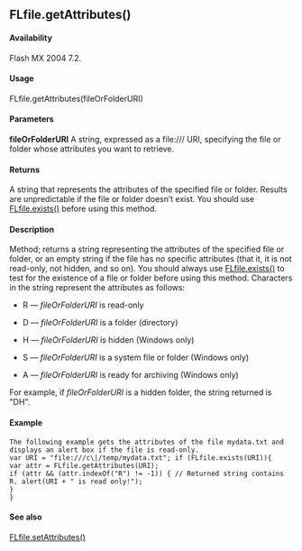 ## FLfile.getAttributes()

#### Availability

Flash MX 2004 7.2.

#### Usage

FLfile.getAttributes(fileOrFolderURI)

#### Parameters

**fileOrFolderURI** A string, expressed as a file:/// URI, specifying the file or folder whose attributes you want to retrieve.

#### Returns

A string that represents the attributes of the specified file or folder.
Results are unpredictable if the file or folder doesn’t exist. You should use [FLfile.exists()](#_bookmark563) before using this method.

#### Description

Method; returns a string representing the attributes of the specified file or folder, or an empty string if the file has no specific attributes (that it, it is not read-only, not hidden, and so on). You should always use [FLfile.exists()](#_bookmark563) to test for the existence of a file or folder before using this method.
Characters in the string represent the attributes as follows:

-   R — *fileOrFolderURI* is read-only

-   D — *fileOrFolderURI* is a folder (directory)

-   H — *fileOrFolderURI* is hidden (Windows only)

-   S — *fileOrFolderURI* is a system file or folder (Windows only)

-   A — *fileOrFolderURI* is ready for archiving (Windows only)

For example, if *fileOrFolderURI* is a hidden folder, the string returned is "DH".

#### Example

```
The following example gets the attributes of the file mydata.txt and displays an alert box if the file is read-only.
var URI = "file:///c\|/temp/mydata.txt"; if (FLfile.exists(URI)){
var attr = FLfile.getAttributes(URI);
if (attr && (attr.indexOf("R") != -1)) { // Returned string contains R. alert(URI + " is read only!");
}
}

```
#### See also

[FLfile.setAttributes()](#_bookmark575)
